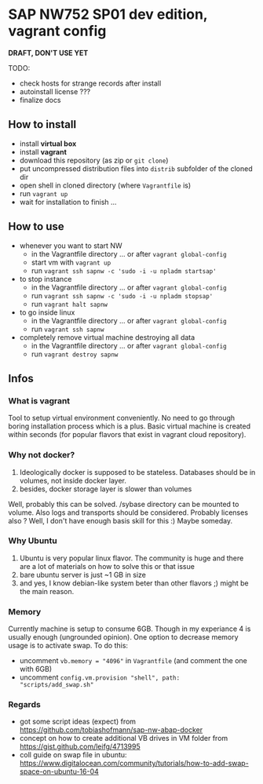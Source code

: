 # SAP NW752 SP01 dev edition, vagrant config

**DRAFT, DON'T USE YET**

TODO:
- check hosts for strange records after install
- autoinstall license ???
- finalize docs

## How to install

- install **virtual box**
- install **vagrant**
- download this repository (as zip or `git clone`)
- put uncompressed distribution files into `distrib` subfolder of the cloned dir
- open shell in cloned directory (where `Vagrantfile` is)
- run `vagrant up`
- wait for installation to finish ...

## How to use

- whenever you want to start NW
    - in the Vagrantfile directory ... or after `vagrant global-config`
    - start vm with `vagrant up`
    - run `vagrant ssh sapnw -c 'sudo -i -u npladm startsap'`
- to stop instance
    - in the Vagrantfile directory ... or after `vagrant global-config`
    - run `vagrant ssh sapnw -c 'sudo -i -u npladm stopsap'`
    - run `vagrant halt sapnw`
- to go inside linux
    - in the Vagrantfile directory ... or after `vagrant global-config`
    - run `vagrant ssh sapnw`
- completely remove virtual machine destroying all data
    - in the Vagrantfile directory ... or after `vagrant global-config`
    - run `vagrant destroy sapnw`

## Infos

### What is vagrant

Tool to setup virtual environment conveniently. No need to go through boring installation process which is a plus. Basic virtual machine is created within seconds (for popular flavors that exist in vagrant cloud repository).

### Why not docker?

1) Ideologically docker is supposed to be stateless. Databases should be in volumes, not inside docker layer.
2) besides, docker storage layer is slower than volumes

Well, probably this can be solved. /sybase directory can be mounted to volume. Also logs and transports should be considered. Probably licenses also ? Well, I don't have enough basis skill for this :) Maybe someday.

### Why Ubuntu

1) Ubuntu is very popular linux flavor. The community is huge and there are a lot of materials on how to solve this or that issue
2) bare ubuntu server is just ~1 GB in size
3) and yes, I know debian-like system beter than other flavors ;) might be the main reason.

### Memory

Currently machine is setup to consume 6GB. Though in my experiance 4 is usually enough (ungrounded opinion). One option to decrease memory usage is to activate swap. To do this:
- uncomment `vb.memory = "4096"` in `Vagrantfile` (and comment the one with 6GB)
- uncomment `config.vm.provision "shell", path: "scripts/add_swap.sh"`

### Regards

- got some script ideas (expect) from https://github.com/tobiashofmann/sap-nw-abap-docker
- concept on how to create additional VB drives in VM folder from https://gist.github.com/leifg/4713995
- coll guide on swap file in ubuntu: https://www.digitalocean.com/community/tutorials/how-to-add-swap-space-on-ubuntu-16-04
